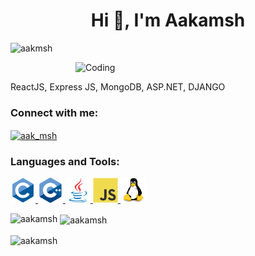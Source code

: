 
<h1 align="center">Hi 👋, I'm Aakamsh</h1>
<p align="left"> <img src="https://komarev.com/ghpvc/?username=aakmsh&label=Profile%20views&color=0e75b6&style=flat" alt="aakmsh" /> </p>


<img align="right" alt="Coding" width="400" src="https://c.tenor.com/NOYF3f82b_gAAAAC/programmer.gif">
<p align="left"> <a href="https://twitter.com/" target="blank"><img src="https://img.shields.io/twitter/follow/?logo=twitter&style=for-the-badge" alt="" /></a> </p>

ReactJS, Express JS, MongoDB, ASP.NET, DJANGO

<h3 align="left">Connect with me:</h3>
<p align="left">
<a href="https://instagram.com/aak_msh" target="blank"><img align="center" src="https://raw.githubusercontent.com/rahuldkjain/github-profile-readme-generator/master/src/images/icons/Social/instagram.svg" alt="aak_msh" height="30" width="40" /></a>
</p>

<h3 align="left">Languages and Tools:</h3>
<p align="left"> <a href="https://www.cprogramming.com/" target="_blank" rel="noreferrer"> <img src="https://raw.githubusercontent.com/devicons/devicon/master/icons/c/c-original.svg" alt="c" width="40" height="40"/> </a> <a href="https://www.w3schools.com/cpp/" target="_blank" rel="noreferrer"> <img src="https://raw.githubusercontent.com/devicons/devicon/master/icons/cplusplus/cplusplus-original.svg" alt="cplusplus" width="40" height="40"/> </a> <a href="https://www.java.com" target="_blank" rel="noreferrer"> <img src="https://raw.githubusercontent.com/devicons/devicon/master/icons/java/java-original.svg" alt="java" width="40" height="40"/> </a> <a href="https://developer.mozilla.org/en-US/docs/Web/JavaScript" target="_blank" rel="noreferrer"> <img src="https://raw.githubusercontent.com/devicons/devicon/master/icons/javascript/javascript-original.svg" alt="javascript" width="40" height="40"/> </a> <a href="https://www.linux.org/" target="_blank" rel="noreferrer"> <img src="https://raw.githubusercontent.com/devicons/devicon/master/icons/linux/linux-original.svg" alt="linux" width="40" height="40"/> </a> </p>

<p><img align="left" src="https://github-readme-stats.vercel.app/api/top-langs?username=aakamshpm&show_icons=true&locale=en&layout=compact" alt="aakamsh" /></p>

<p>&nbsp;<img align="center" src="https://github-readme-stats.vercel.app/api?username=aakamshpm&show_icons=true&locale=en" alt="aakamsh" /></p>

<p><img align="center" src="https://github-readme-streak-stats.herokuapp.com/?user=aakamshpm&" alt="aakamsh" /></p>


